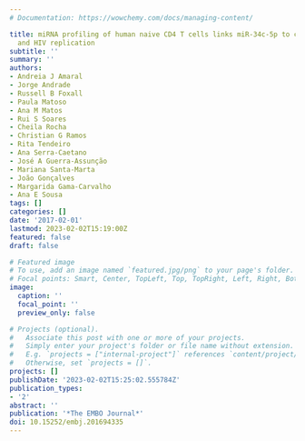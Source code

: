 ```yaml
---
# Documentation: https://wowchemy.com/docs/managing-content/

title: miRNA profiling of human naive CD4 T cells links miR‐34c‐5p to cell activation
  and HIV replication
subtitle: ''
summary: ''
authors:
- Andreia J Amaral
- Jorge Andrade
- Russell B Foxall
- Paula Matoso
- Ana M Matos
- Rui S Soares
- Cheila Rocha
- Christian G Ramos
- Rita Tendeiro
- Ana Serra‐Caetano
- José A Guerra‐Assunção
- Mariana Santa‐Marta
- João Gonçalves
- Margarida Gama‐Carvalho
- Ana E Sousa
tags: []
categories: []
date: '2017-02-01'
lastmod: 2023-02-02T15:19:00Z
featured: false
draft: false

# Featured image
# To use, add an image named `featured.jpg/png` to your page's folder.
# Focal points: Smart, Center, TopLeft, Top, TopRight, Left, Right, BottomLeft, Bottom, BottomRight.
image:
  caption: ''
  focal_point: ''
  preview_only: false

# Projects (optional).
#   Associate this post with one or more of your projects.
#   Simply enter your project's folder or file name without extension.
#   E.g. `projects = ["internal-project"]` references `content/project/deep-learning/index.md`.
#   Otherwise, set `projects = []`.
projects: []
publishDate: '2023-02-02T15:25:02.555784Z'
publication_types:
- '2'
abstract: ''
publication: '*The EMBO Journal*'
doi: 10.15252/embj.201694335
---
```

